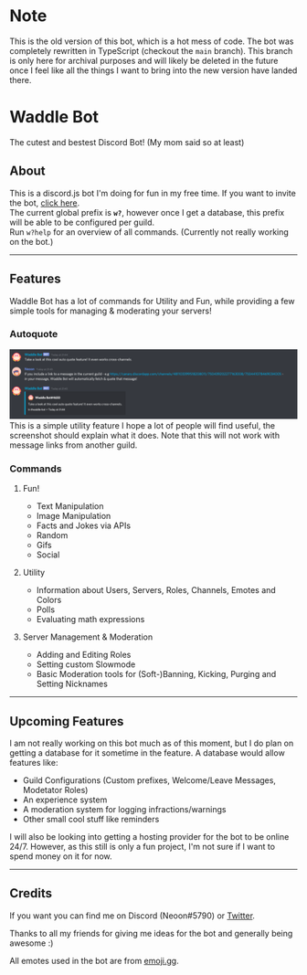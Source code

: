 # Note

This is the old version of this bot, which is a hot mess of code. The bot was completely rewritten in TypeScript (checkout the `main` branch). This branch is only here for archival purposes and will likely be deleted in the future once I feel like all the things I want to bring into the new version have landed there.

# Waddle Bot

The cutest and bestest Discord Bot! (My mom said so at least)

## About

This is a discord.js bot I'm doing for fun in my free time. If you want to invite the bot, [click here](https://discord.com/oauth2/authorize?client_id=723224456671002674&scope=bot&permissions=8 "Waddle Bot Invite").  
The current global prefix is **`w?`**, however once I get a database, this prefix will be able to be configured per guild.  
Run `w?help` for an overview of all commands.
(Currently not really working on the bot.)

---

## Features

Waddle Bot has a lot of commands for Utility and Fun, while providing a few simple tools for managing & moderating your servers!

### Autoquote

![AutoQuote](src/Assets/Previews/autoQuote.png)
This is a simple utility feature I hope a lot of people will find useful, the screenshot should explain what it does. Note that this will not work with message links from another guild.

### Commands

1. Fun!

    - Text Manipulation
    - Image Manipulation
    - Facts and Jokes via APIs
    - Random
    - Gifs
    - Social

1. Utility

    - Information about Users, Servers, Roles, Channels, Emotes and Colors
    - Polls
    - Evaluating math expressions

1. Server Management & Moderation

    - Adding and Editing Roles
    - Setting custom Slowmode
    - Basic Moderation tools for (Soft-)Banning, Kicking, Purging and Setting Nicknames

---

## Upcoming Features

I am not really working on this bot much as of this moment, but I do plan on getting a database for it sometime in the feature. A database would allow features like:

-   Guild Configurations (Custom prefixes, Welcome/Leave Messages, Modetator Roles)
-   An experience system
-   A moderation system for logging infractions/warnings
-   Other small cool stuff like reminders

I will also be looking into getting a hosting provider for the bot to be online 24/7. However, as this still is only a fun project, I'm not sure if I want to spend money on it for now.

---

## Credits

If you want you can find me on Discord (Neoon#5790) or [Twitter](https://twitter.com/BaumianerNiklas "BaumianerNiklas on Twitter").

Thanks to all my friends for giving me ideas for the bot and generally being awesome :)

All emotes used in the bot are from [emoji.gg](https://emoji.gg).
